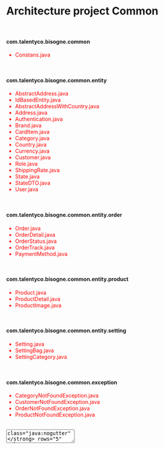 <h1>Architecture project Common</h1>
<br>
<h4>com.talentyco.bisogne.common</h4>
<ul> 
<li style="color: red;">Constans.java</li>
</ul>
<br>
<h4>com.talentyco.bisogne.common.entity</h4>
<ul> 
<li style="color: red;">AbstractAddress.java</li>
<li style="color: red;">IdBasedEntity.java</li>
<li style="color: red;">AbstractAddressWithCountry.java</li>
<li style="color: red;">Address.java</li>
<li style="color: red;">Authentication.java</li>
<li style="color: red;">Brand.java</li>
<li style="color: red;">CardItem.java</li>
<li style="color: red;">Category.java</li>
<li style="color: red;">Country.java</li>
<li style="color: red;">Currency.java</li>
<li style="color: red;">Customer.java</li>
<li style="color: red;">Role.java</li>
<li style="color: red;">ShippingRate.java</li>
<li style="color: red;">State.java</li>
<li style="color: red;">StateDTO.java</li>
<li style="color: red;">User.java</li>
</ul>
<br>
<h4>com.talentyco.bisogne.common.entity.order</h4>
<ul> 
<li style="color: red;">Order.java</li>
<li style="color: red;">OrderDetail.java</li>
<li style="color: red;">OrderStatus.java</li>
<li style="color: red;">OrderTrack.java</li>
<li style="color: red;">PaymentMethod.java</li>
</ul>
<br>
<h4>com.talentyco.bisogne.common.entity.product</h4>
<ul> 
<li style="color: red;">Product.java</li>
<li style="color: red;">ProductDetail.java</li>
<li style="color: red;">ProductImage.java</li>
</ul>
<br>
<h4>com.talentyco.bisogne.common.entity.setting</h4>
<ul> 
<li style="color: red;">Setting.java</li>
<li style="color: red;">SettingBag.java</li>
<li style="color: red;">SettingCategory.java</li>
</ul>
<br>
<h4>com.talentyco.bisogne.common.exception</h4>
<ul> 
<li style="color: red;">CategoryNotFoundException.java</li>
<li style="color: red;">CustomerNotFoundException.java</li>
<li style="color: red;">OrderNotFoundException.java</li>
<li style="color: red;">ProductNotFoundException.java</li>
</ul>
<br>
<textarea name="code" <strong>class="java:nogutter"</strong> rows="5" cols="80">
<?xml version="1.0" encoding="UTF-8"?>
<project xmlns="http://maven.apache.org/POM/4.0.0" xmlns:xsi="http://www.w3.org/2001/XMLSchema-instance"
	xsi:schemaLocation="http://maven.apache.org/POM/4.0.0 https://maven.apache.org/xsd/maven-4.0.0.xsd">
	<modelVersion>4.0.0</modelVersion>
	<parent>
		<groupId>org.springframework.boot</groupId>
		<artifactId>spring-boot-starter-parent</artifactId>
		<version>2.5.6</version>
		<relativePath/> <!-- lookup parent from repository -->
	</parent>
	<groupId>com.talentyco</groupId>
	<artifactId>ProjectCommon</artifactId>
	<version>0.0.1-SNAPSHOT</version>
	<name>ProjectCommon</name>
	<description>Project Common  All Entity</description>
	<properties>
		<java.version>11</java.version>
	</properties>
	<dependencies>
		<dependency>
			<groupId>org.springframework.boot</groupId>
			<artifactId>spring-boot-starter-data-jpa</artifactId>
		</dependency>
        <dependency>
            <groupId>org.springframework.boot</groupId>
            <artifactId>spring-boot-test</artifactId>
            <version>2.5.6</version>
            <scope>test</scope>
        </dependency>
        <dependency>
            <groupId>org.testng</groupId>
            <artifactId>testng</artifactId>
            <version>RELEASE</version>
            <scope>test</scope>
        </dependency>
		<!-- https://mvnrepository.com/artifact/org.projectlombok/lombok -->
		<dependency>
			<groupId>org.projectlombok</groupId>
			<artifactId>lombok</artifactId>
			<version>1.18.22</version>
			<scope>provided</scope>
		</dependency>
	</dependencies>
</project>
</textarea>